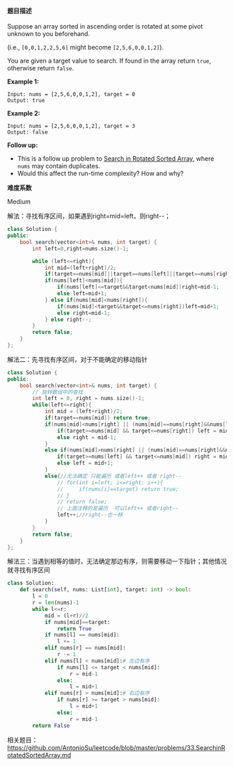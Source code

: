 #### **题目描述**
Suppose an array sorted in ascending order is rotated at some pivot unknown to you beforehand.

(i.e., `[0,0,1,2,2,5,6]` might become `[2,5,6,0,0,1,2]`).

You are given a target value to search. If found in the array return `true`, otherwise return `false`.

**Example 1:**

```
Input: nums = [2,5,6,0,0,1,2], target = 0
Output: true
```

**Example 2:**

```
Input: nums = [2,5,6,0,0,1,2], target = 3
Output: false
```

**Follow up:**

- This is a follow up problem to [Search in Rotated Sorted Array](https://leetcode.com/problems/search-in-rotated-sorted-array/description/), where `nums` may contain duplicates.
- Would this affect the run-time complexity? How and why?

**难度系数**  

Medium

解法：寻找有序区间，如果遇到right=mid=left，则right--；

```c++
class Solution {
public:
    bool search(vector<int>& nums, int target) {
        int left=0,right=nums.size()-1;

        while (left<=right){
            int mid=(left+right)/2;
            if(target==nums[mid]||target==nums[left]||target==nums[right])return true;
            if(nums[left]<nums[mid]){
                if(nums[left]<=target&&target<nums[mid])right=mid-1;
                else left=mid+1;
            } else if(nums[mid]<nums[right]){
                if(nums[mid]<target&&target<=nums[right])left=mid+1;
                else right=mid-1;                 
            } else right--;
        }
        return false;
    }
};
```

解法二：先寻找有序区间，对于不能确定的移动指针

```c++
class Solution {
public:
    bool search(vector<int>& nums, int target) {
        // 旋转数组中的查找
        int left = 0, right = nums.size()-1;
        while(left<=right){
            int mid = (left+right)/2;
            if(target==nums[mid]) return true;
            if(nums[mid]<nums[right] || (nums[mid]==nums[right]&&nums[left]>nums[mid])){// 右边有序
                if(target>=nums[mid] && target<=nums[right]) left = mid+1;
                else right = mid-1;
            }
            else if(nums[mid]>nums[right] || (nums[mid]==nums[right]&&nums[left]<nums[mid])){//左边有序
                if(target>=nums[left] && target<=nums[mid]) right = mid-1;
                else left = mid+1;
            }
            else{//无法确定 只能遍历 或者left++ 或者 right--
                // for(int i=left; i<=right; i++){
                //     if(nums[i]==target) return true;
                // }
                // return false;
                // 上面注释的是遍历  可以left++ 或者right--
                left++;//right--也一样
            }
        }
        return false;
    }
};
```



解法三：当遇到相等的值时，无法确定那边有序，则需要移动一下指针；其他情况就寻找有序区间

```python
class Solution:
    def search(self, nums: List[int], target: int) -> bool:
        l = 0
        r = len(nums)-1
        while l<=r:
            mid = (l+r)//2
            if nums[mid]==target:
                return True
            if nums[l] == nums[mid]:
                l += 1
            elif nums[r] == nums[mid]:
                r -= 1
            elif nums[l] < nums[mid]:# 左边有序
                if nums[l] <= target < nums[mid]:
                    r = mid-1
                else:
                    l = mid+1
            elif nums[r] > nums[mid]:# 右边有序
                if nums[r] >= target > nums[mid]:
                    l = mid+1
                else:
                    r = mid-1
        return False
```

相关题目：https://github.com/AntonioSu/leetcode/blob/master/problems/33.SearchinRotatedSortedArray.md